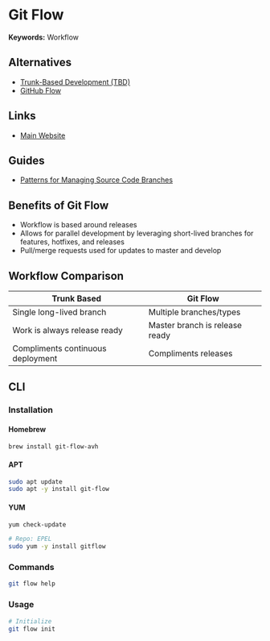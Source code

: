 # Git Flow

<!--
https://www.youtube.com/watch?v=wzxBR4pOTTs
-->

**Keywords:** Workflow

## Alternatives

- [Trunk-Based Development (TBD)](/trunk-based-development.md)
- [GitHub Flow](/github/github-flow.md)

## Links

- [Main Website](https://jeffkreeftmeijer.com/git-flow/)

## Guides

- [Patterns for Managing Source Code Branches](https://martinfowler.com/articles/branching-patterns.html)

## Benefits of Git Flow

- Workflow is based around releases
- Allows for parallel development by leveraging short-lived branches for features, hotfixes, and releases
- Pull/merge requests used for updates to master and develop

## Workflow Comparison

| Trunk Based | Git Flow |
| --- | --- |
| Single long-lived branch | Multiple branches/types |
| Work is always release ready | Master branch is release ready |
| Compliments continuous deployment | Compliments releases |

## CLI

### Installation

#### Homebrew

```sh
brew install git-flow-avh
```

#### APT

```sh
sudo apt update
sudo apt -y install git-flow
```

#### YUM

```sh
yum check-update

# Repo: EPEL
sudo yum -y install gitflow
```

### Commands

```sh
git flow help
```

### Usage

```sh
# Initialize
git flow init
```
